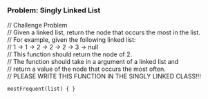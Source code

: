 ### Problem: Singly Linked List

// Challenge Problem  
// Given a linked list, return the node that occurs the most in the list.  
// For example, given the following linked list:  
// 1 -> 1 -> 2 -> 2 -> 2 -> 3 -> null  
// This function should return the node of 2.  
// The function should take in a argument of a linked list and  
// return a value of the node that occurs the most often.  
// PLEASE WRITE THIS FUNCTION IN THE SINGLY LINKED CLASS!!!

```
mostFrequent(list) { }
```

